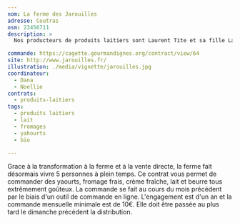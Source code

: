 ```yaml
---
nom: La ferme des Jarouilles
adresse: Coutras
osm: 23456711
description: >
  Nos producteurs de produits laitiers sont Laurent Tite et sa fille Laure, de la ferme des Jarrouilles situé près de Coutras. Depuis 12 ans en bio, la ferme est constituée d'un troupeau de vaches, un troupeau de chèvres ainsi que quelques cochons, poules, chevaux de trait et un âne. Les exploitants fabriquent tous les produits à base de le lait des chèvres et des vaches dans leur atelier de transformation sur la ferme.

commande: https://cagette.gourmandignes.org/contract/view/64
site: http://www.jarouilles.fr/
illustration: ./media/vignette/jarouilles.jpg 
coordinateur: 
  - Dana
  - Noellie
contrats: 
  - produits-laitiers
tags:
  - produits laitiers
  - lait
  - fromages
  - yahourts
  - bio

---
```

Grace à la transformation à la ferme et à la vente directe, la ferme fait désormais vivre 5 personnes à plein temps.
Ce contrat vous permet de commander des yaourts, fromage frais, crème fraîche, lait et beurre tous extrêmement goûteux.
La commande se fait au cours du mois précédent par le biais d'un outil de commande en ligne. L'engagement est d'un an et la commande mensuelle minimale est de 10€. Elle doit être passée au plus tard le dimanche précédent la distribution.
